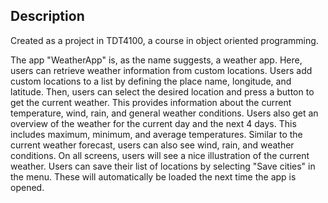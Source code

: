 ## Description
Created as a project in TDT4100, a course in object oriented programming.

The app "WeatherApp" is, as the name suggests, a weather app. Here, users can retrieve weather information from custom locations. Users add custom locations to a list by defining the place name, longitude, and latitude. Then, users can select the desired location and press a button to get the current weather. This provides information about the current temperature, wind, rain, and general weather conditions. Users also get an overview of the weather for the current day and the next 4 days. This includes maximum, minimum, and average temperatures. Similar to the current weather forecast, users can also see wind, rain, and weather conditions. On all screens, users will see a nice illustration of the current weather. Users can save their list of locations by selecting "Save cities" in the menu. These will automatically be loaded the next time the app is opened.